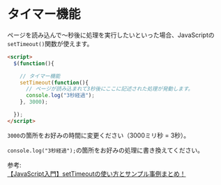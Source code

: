 # タイマー機能

ページを読み込んで〜秒後に処理を実行したいといった場合、JavaScriptの`setTimeout()`関数が使えます。

```html
<script>
  $(function(){

    // タイマー機能
    setTimeout(function(){
      // ページが読み込まれて3秒後にここに記述された処理が発動します。
      console.log("3秒経過");
    }, 3000);

  });
</script>
```

`3000`の箇所をお好みの時間に変更ください（3000ミリ秒 = 3秒）。

`console.log("3秒経過");`の箇所をお好みの処理に書き換えてください。

参考:<br>
[【JavaScript入門】setTimeoutの使い方とサンプル事例まとめ！](https://www.sejuku.net/blog/24540)